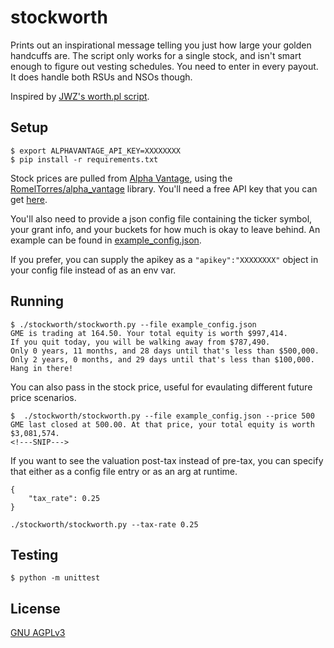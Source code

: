 # stockworth

Prints out an inspirational message telling you just how large your golden handcuffs are. The script only works for a single stock, and isn't smart enough to figure out vesting schedules. You need to enter in every payout. It does handle both RSUs and NSOs though. 

Inspired by [JWZ's worth.pl script](https://www.jwz.org/hacks/).


## Setup

```
$ export ALPHAVANTAGE_API_KEY=XXXXXXXX
$ pip install -r requirements.txt
```

Stock prices are pulled from [Alpha Vantage](https://www.alphavantage.co/), using the [RomelTorres/alpha_vantage](https://github.com/RomelTorres/alpha_vantage) library. You'll need a free API key that you can get [here](https://www.alphavantage.co/support/#api-key).

You'll also need to provide a json config file containing the ticker symbol, your grant info, and your buckets for how much is okay to leave behind. An example can be found in [example_config.json](example_config.json).

If you prefer, you can supply the apikey as a `"apikey":"XXXXXXXX"` object in your config file instead of as an env var.

## Running

```
$ ./stockworth/stockworth.py --file example_config.json
GME is trading at 164.50. Your total equity is worth $997,414.
If you quit today, you will be walking away from $787,490.
Only 0 years, 11 months, and 28 days until that's less than $500,000.
Only 2 years, 0 months, and 29 days until that's less than $100,000.
Hang in there!
```

You can also pass in the stock price, useful for evaulating different future price scenarios.

```
$  ./stockworth/stockworth.py --file example_config.json --price 500
GME last closed at 500.00. At that price, your total equity is worth $3,081,574.
<!---SNIP--->
```

If you want to see the valuation post-tax instead of pre-tax, you can specify that either as a config file entry or as an arg at runtime.
```
{
    "tax_rate": 0.25
}
```

```
./stockworth/stockworth.py --tax-rate 0.25
```

## Testing

```
$ python -m unittest
```

## License

[GNU AGPLv3](https://choosealicense.com/licenses/agpl-3.0/)

